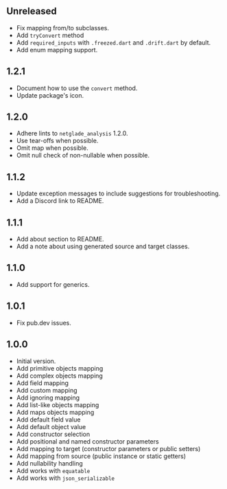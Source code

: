 ## Unreleased
- Fix mapping from/to subclasses.
- Add `tryConvert` method
- Add `required_inputs` with `.freezed.dart` and `.drift.dart` by default.
- Add enum mapping support.

## 1.2.1
- Document how to use the `convert` method.
- Update package's icon.

## 1.2.0
- Adhere lints to `netglade_analysis` 1.2.0.
- Use tear-offs when possible.
- Omit map when possible.
- Omit null check of non-nullable when possible.

## 1.1.2
- Update exception messages to include suggestions for troubleshooting.
- Add a Discord link to README.

## 1.1.1
- Add about section to README.
- Add a note about using generated source and target classes.

## 1.1.0
- Add support for generics.

## 1.0.1
- Fix pub.dev issues.

## 1.0.0
- Initial version.
- Add primitive objects mapping
- Add complex objects mapping
- Add field mapping
- Add custom mapping
- Add ignoring mapping
- Add list-like objects mapping
- Add maps objects mapping
- Add default field value
- Add default object value
- Add constructor selection
- Add positional and named constructor parameters
- Add mapping to target (constructor parameters or public setters)
- Add mapping from source (public instance or static getters)
- Add nullability handling
- Add works with `equatable`
- Add works with `json_serializable`
